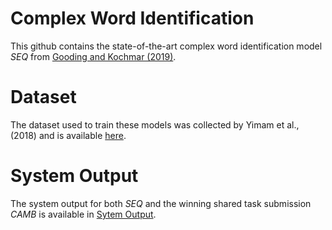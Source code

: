 # Complex Word Identification

This github contains the state-of-the-art complex word identification model *SEQ* from [Gooding and Kochmar (2019)](https://www.aclweb.org/anthology/P19-1109). 

# Dataset

The dataset used to train these models was collected by Yimam et al., (2018) and is available [here](https://www.inf.uni-hamburg.de/en/inst/ab/lt/resources/data/complex-word-identification-dataset.html).

# System Output

The system output for both *SEQ* and the winning shared task submission *CAMB* is available in [Sytem Output](./System%Output).


